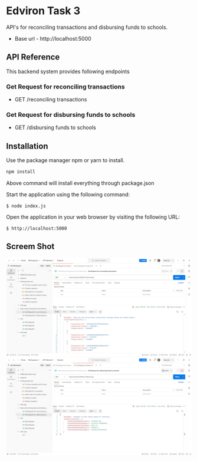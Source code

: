# Edviron Task 3
API's for reconciling transactions and disbursing funds to schools.
- Base url - http://localhost:5000

## API Reference
This backend system provides following endpoints

### Get Request for reconciling transactions
* GET /reconciling transactions
### Get Request for disbursing funds to schools
* GET /disbursing funds to schools


## Installation

Use the package manager npm or yarn to install.

```bash
npm install
```
Above command will install everything through package.json


Start the application using the following command:
```
$ node index.js
```

Open the application in your web browser by visiting the following URL:
```
$ http://localhost:5000
```
## Screem Shot


![Alt text](image.png)
![Alt text](image-1.png)
